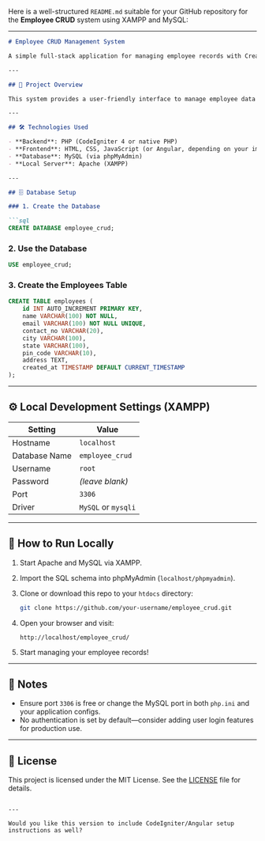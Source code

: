 Here is a well-structured `README.md` suitable for your GitHub repository for the **Employee CRUD** system using XAMPP and MySQL:

---

````markdown
# Employee CRUD Management System

A simple full-stack application for managing employee records with Create, Read, Update, and Delete (CRUD) functionality. This project uses a MySQL database and is configured for local development using XAMPP.

---

## 📁 Project Overview

This system provides a user-friendly interface to manage employee data including name, contact details, address, and timestamps for creation. Ideal for learning or internal HR tools.

---

## 🛠️ Technologies Used

- **Backend**: PHP (CodeIgniter 4 or native PHP)
- **Frontend**: HTML, CSS, JavaScript (or Angular, depending on your implementation)
- **Database**: MySQL (via phpMyAdmin)
- **Local Server**: Apache (XAMPP)

---

## 🗄️ Database Setup

### 1. Create the Database

```sql
CREATE DATABASE employee_crud;
````

### 2. Use the Database

```sql
USE employee_crud;
```

### 3. Create the Employees Table

```sql
CREATE TABLE employees (
    id INT AUTO_INCREMENT PRIMARY KEY,
    name VARCHAR(100) NOT NULL,
    email VARCHAR(100) NOT NULL UNIQUE,
    contact_no VARCHAR(20),
    city VARCHAR(100),
    state VARCHAR(100),
    pin_code VARCHAR(10),
    address TEXT,
    created_at TIMESTAMP DEFAULT CURRENT_TIMESTAMP
);
```

---

## ⚙️ Local Development Settings (XAMPP)

| Setting       | Value               |
| ------------- | ------------------- |
| Hostname      | `localhost`         |
| Database Name | `employee_crud`     |
| Username      | `root`              |
| Password      | *(leave blank)*     |
| Port          | `3306`              |
| Driver        | `MySQL` or `mysqli` |

---

## 🚀 How to Run Locally

1. Start Apache and MySQL via XAMPP.
2. Import the SQL schema into phpMyAdmin (`localhost/phpmyadmin`).
3. Clone or download this repo to your `htdocs` directory:

   ```bash
   git clone https://github.com/your-username/employee_crud.git
   ```
4. Open your browser and visit:

   ```
   http://localhost/employee_crud/
   ```
5. Start managing your employee records!

---

## 📌 Notes

* Ensure port `3306` is free or change the MySQL port in both `php.ini` and your application configs.
* No authentication is set by default—consider adding user login features for production use.

---

## 📄 License

This project is licensed under the MIT License. See the [LICENSE](LICENSE) file for details.

```

---

Would you like this version to include CodeIgniter/Angular setup instructions as well?
```
